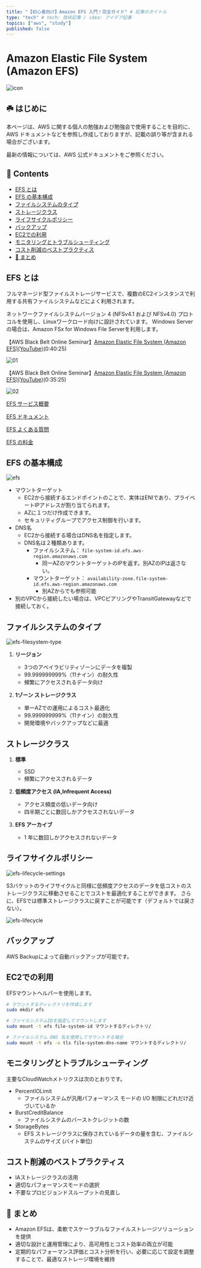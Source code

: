```yaml
---
title: "【初心者向け】Amazon EFS 入門！完全ガイド" # 記事のタイトル
type: "tech" # tech: 技術記事 / idea: アイデア記事
topics: ["aws", "study"]
published: false
---
```


# Amazon Elastic File System (Amazon EFS) <!-- omit in toc -->

![icon](/images/icons/64/Arch_Amazon-EFS_64.png)

## ☘️ はじめに<!-- omit in toc -->

本ページは、AWS に関する個人の勉強および勉強会で使用することを目的に、AWS ドキュメントなどを参照し作成しておりますが、記載の誤り等が含まれる場合がございます。

最新の情報については、AWS 公式ドキュメントをご参照ください。

## 👀 Contents<!-- omit in toc -->

<!-- Duration: 00:01:00 -->
- [EFS とは](#efs-とは)
- [EFS の基本構成](#efs-の基本構成)
- [ファイルシステムのタイプ](#ファイルシステムのタイプ)
- [ストレージクラス](#ストレージクラス)
- [ライフサイクルポリシー](#ライフサイクルポリシー)
- [バックアップ](#バックアップ)
- [EC2での利用](#ec2での利用)
- [モニタリングとトラブルシューティング](#モニタリングとトラブルシューティング)
- [コスト削減のベストプラクティス](#コスト削減のベストプラクティス)
- [📖 まとめ](#-まとめ)

## EFS とは

フルマネージド型ファイルストレージサービスで、複数のEC2インスタンスで利用する共有ファイルシステムなどによく利用されます。

ネットワークファイルシステムバージョン 4 (NFSv4.1 および NFSv4.0) プロトコルを使用し、Linuxワークロード向けに設計されています。
Windows Serverの場合は、Amazon FSx for Windows File Serverを利用します。

【AWS Black Belt Online Seminar】[Amazon Elastic File System (Amazon EFS)(YouTube)](https://www.youtube.com/watch?v=srLHV0ualZs)(0:40:25)

![01](/images/blackbelt/blackbelt-efs-01-320.jpg)

【AWS Black Belt Online Seminar】[Amazon Elastic File System (Amazon EFS)(YouTube)](https://www.youtube.com/watch?v=swoxicPWPHE)(0:35:25)

![02](/images/blackbelt/blackbelt-efs-02-320.jpg)

[EFS サービス概要](https://aws.amazon.com/jp/efs/)

[EFS ドキュメント](https://docs.aws.amazon.com/ja_jp/efs/?id=docs_gateway)

[EFS よくある質問](https://aws.amazon.com/jp/efs/)

[EFS の料金](https://aws.amazon.com/jp/efs/pricing/)

## EFS の基本構成

<!-- Duration: 0:01:30 -->

![efs](/images/efs/efs.png)

- マウントターゲット
  - EC2から接続するエンドポイントのことで、実体はENIであり、プライベートIPアドレスが割り当てられます。
  - AZに１つだけ作成できます。
  - セキュリティグループでアクセス制御を行います。
- DNS名
  - EC2から接続する場合はDNS名を指定します。
  - DNS名は２種類あります。
    - ファイルシステム： `file-system-id.efs.aws-region.amazonaws.com`
      - 同一AZのマウントターゲットのIPを返す。別AZのIPは返さない。
    - マウントターゲット： `availability-zone.file-system-id.efs.aws-region.amazonaws.com`
      - 別AZからでも参照可能
- 別のVPCから接続したい場合は、VPCピアリングやTransitGatewayなどで接続しておく。

## ファイルシステムのタイプ

![efs-filesystem-type](/images/efs/efs-filesystem-type.jpg)

1. **リージョン**
     - 3つのアベイラビリティゾーンにデータを複製
     - 99.999999999%（11ナイン）の耐久性
     - 頻繁にアクセスされるデータ向け

2. **1ゾーン ストレージクラス**
     - 単一AZでの運用によるコスト最適化
     - 99.999999999%（11ナイン）の耐久性
     - 開発環境やバックアップなどに最適

## ストレージクラス

1. **標準**
    - SSD
    - 頻繁にアクセスされるデータ

2. **低頻度アクセス (IA,Infrequent Access)**
    - アクセス頻度の低いデータ向け
    - 四半期ごとに数回しかアクセスされないデータ

3. **EFS アーカイブ**
    - 1 年に数回しかアクセスされないデータ

## ライフサイクルポリシー

![efs-lifecycle-settings](/images/efs/efs-lifecycle-settings.jpg)

S3バケットのライフサイクルと同様に低頻度アクセスのデータを低コストのストレージクラスに移動させることでコストを最適化することができます。
さらに、EFSでは標準ストレージクラスに戻すことが可能です（デフォルトでは戻さない）。

![efs-lifecycle](/images/efs/efs-lifecycle.jpg)

## バックアップ

AWS Backupによって自動バックアップが可能です。

## EC2での利用

EFSマウントヘルパーを使用します。

```sh
# マウントするディレクトリを作成します
sudo mkdir efs

# ファイルシステムIDを指定してマウントします
sudo mount -t efs file-system-id マウントするディレクトリ/

# ファイルシステム DNS 名を使用してマウントする場合
sudo mount -t efs -o tls file-system-dns-name マウントするディレクトリ/
```

## モニタリングとトラブルシューティング

主要なCloudWatchメトリクスは次のとおりです。

- PercentIOLimit
  - ファイルシステムが汎用パフォーマンス モードの I/O 制限にどれだけ近づいているか
- BurstCreditBalance
  - ファイルシステムのバーストクレジットの数
- StorageBytes
  - EFS ストレージクラスに保存されているデータの量を含む、ファイルシステムのサイズ (バイト単位)

## コスト削減のベストプラクティス

- IAストレージクラスの活用
- 適切なパフォーマンスモードの選択
- 不要なプロビジョンドスループットの見直し

## 📖 まとめ

- Amazon EFSは、柔軟でスケーラブルなファイルストレージソリューションを提供
- 適切な設計と運用管理により、高可用性とコスト効率の両立が可能
- 定期的なパフォーマンス評価とコスト分析を行い、必要に応じて設定を調整することで、最適なストレージ環境を維持